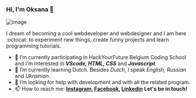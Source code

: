 ### Hi, I'm Oksana 👋 

![image](https://media.istockphoto.com/vectors/vector-flat-style-illustration-of-a-young-beautiful-woman-with-laptop-vector-id1174426173?k=6&m=1174426173&s=612x612&w=0&h=c4ADzc8gKCqvY4IiuCouvhGH59ySuRG_anqwCzAWvQ0=)

I dream of becoming a cool webdeveloper and webdesigner and I am here :octocat: to experiment new things, create funny projects and learn programming tutorials.

- 🔭 I’m currently participating in HackYourFuture Belgium Coding School and I'm interested in ***VScode, HTML, CSS*** and ***Javascript***.
- 🌱 I’m currently learning Dutch. Besides *Dutch*, I speak *English, Russian* and *Ukrainian*.
- 🤔 I’m looking for help with development and with all the related program.
- 📫 How to reach me:
**[Instagram](https://www.instagram.com/shushullja/), [Facebook](https://www.facebook.com/profile.php?id=100001182892563), [Linkedin](https://www.linkedin.com/in/oksanashulha/)**
**Let's be in touch!**
